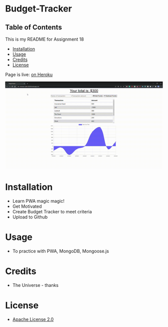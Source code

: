 # Budget-Tracker

## Table of Contents

This is my README for Assignment 18
* [Installation](#installation)
* [Usage](#Usage)
* [Credits](#Credits)
* [License](#License)

Page is live: [on Heroku](https://immense-castle-02383.herokuapp.com/)

![Should Look like this lol](https://github.com/kevsaj/Budget-Tracker/blob/main/public/img/gif.gif)

# Installation
* Learn PWA magic magic!
* Get Motivated
* Create Budget Tracker to meet criteria
* Upload to Github 

# Usage
* To practice with PWA, MongoDB, Mongoose.js

# Credits
* The Universe - thanks

# License
* [Apache License 2.0](https://github.com/kevsaj/Budget-Tracker/blob/main/LICENSE)